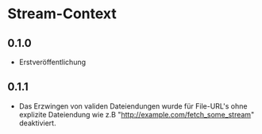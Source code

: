 # Stream-Context

## 0.1.0
 - Erstveröffentlichung  

## 0.1.1
 - Das Erzwingen von validen Dateiendungen wurde für File-URL's ohne explizite Dateiendung wie z.B "http://example.com/fetch_some_stream" deaktiviert.  
